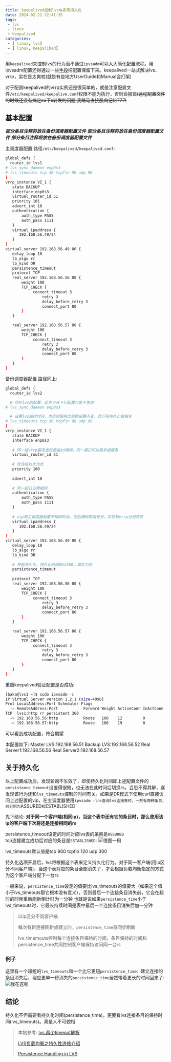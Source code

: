 ```yaml
---
title: keepalived控制lvs与实现持久化
date: 2024-02-21 22:41:35
tags:
 - lvs
 - linux
 - keepalived
categories:
 - [ linux, lvs]
 - [ linux, keepalibed]
---
```

用`keepalived`来控制lvs的行为而不通过`ipvsadm`可以大大简化配置流程。用ipvsadm配置还得通过一些[手段](https://www.cnblogs.com/alexlv/p/14789862.html#:~:text=%2Fetc%2Fsysconfig%2Fipvsadm,4%E3%80%81%E9%80%9A%E8%BF%87%E9%87%8D%E5%AE%9A%E5%90%91%E5%B0%86%E5%BD%93%E5%89%8D%E8%A7%84%E5%88%99%E9%87%8D%E5%AE%9A%E5%90%91%E5%88%B0%E7%B3%BB%E7%BB%9F%E9%BB%98%E8%AE%A4%E7%9A%84%E8%A7%84%E5%88%99%E5%AD%98%E6%94%BE%E4%BD%8D%E7%BD%AE%EF%BC%8C%E5%B0%86%E8%A7%84%E5%88%99%E5%AD%98%E6%94%BE%E5%9C%A8%E8%BF%99%E4%B8%AA%E6%96%87%E4%BB%B6%E9%87%8C%EF%BC%8C%E9%87%8D%E5%90%AF%E6%9C%8D%E5%8A%A1%E4%BC%9A%E8%87%AA%E5%8A%A8%E6%81%A2%E5%A4%8D%E9%87%8C%E9%9D%A2%E7%9A%84%E8%A7%84%E5%88%99)把配置保留下来。keepalived一站式解决lvs、vrrp，实在是太爽啦(就是有些地方UserGuide和Manual会打架)


对于配置keepalived的vrrp实例还是很简单的，就是注意配置文件`/etc/keepalived/keepalive.conf`权限不能为执行，否则会报错<del>(远程配置文件的时候还没有搞定su下x转发的问题,我踏马直接肌肉记忆777)</del>


## 基本配置

***部分条目注释将放在备份调度器配置文件***
***部分条目注释将放在备份调度器配置文件***
***部分条目注释将放在备份调度器配置文件***

主调度器配置
路径`/etc/keepalived/keepalived.conf`:
```bash
global_defs {
  router_id lvs1
# lvs_sync_daemon enp0s3
# lvs_timeouts tcp 30 tcpfin 90 udp 90
}
vrrp_instance VI_1 {
   state BACKUP
   interface enp0s3
   virtual_router_id 51
   priority 101
   advert_int 10
   authentication {
       auth_type PASS
       auth_pass 1111
   }
   virtual_ipaddress {
      192.168.56.49/24
   }
}
virtual_server 192.168.56.49 80 {
   delay_loop 10
   lb_algo rr
   lb_kind DR
   persistence_timeout 
   protocol TCP
   real_server 192.168.56.56 80 {
       weight 100
       TCP_CHECK {
	        connect_timeout 3
                retry 3
                delay_before_retry 3
                connect_port 80
       }
   }

   real_server 192.168.56.57 80 {
       weight 100
       TCP_CHECK {
	        connect_timeout 3
                retry 3
                delay_before_retry 3
                connect_port 80
       }
   }
}

```

备份调度器配置
路径同上:
```bash
global_defs {
  router_id lvs2

  # 同步lvs的配置，此步不开下行配置可能不生效 
# lvs_sync_daemon enp0s3

  # 设置lvs超时时间，为空则保持之前的设置不变，此行和持久化强相关
# lvs_timeouts tcp 30 tcpfin 90 udp 90
}
vrrp_instance VI_1 {
   state BACKUP
   interface enp0s3
   
   # 同一组vrrp服务虚拟路由id相同，同一接口可以跑多组服务
   virtual_router_id 51
   
   # 优先级以大为优 
   priority 100
   
   advert_int 10
   
   # 同一组认证需相同
   authentication {
       auth_type PASS
       auth_pass 1111
   }
   
   # vip和主调度器配置不相同的话，包括掩码前缀有无，将导致vrrp分组失败
   virtual_ipaddress {
      192.168.56.49/24
   }
}
virtual_server 192.168.56.49 80 {
   delay_loop 10
   lb_algo rr
   lb_kind DR
   
   # 开启持久化，持久化时间默认360，单位为秒
   persistence_timeout 
   
   protocol TCP
   real_server 192.168.56.56 80 {
       weight 100
       TCP_CHECK {
	        connect_timeout 3
                retry 3
                delay_before_retry 3
                connect_port 80
       }
   }

   real_server 192.168.56.57 80 {
       weight 100
       TCP_CHECK {
	        connect_timeout 3
                retry 3
                delay_before_retry 3
                connect_port 80
       }
   }
}

```

重启keepalived验证配置是否成功:
```bash
[baka@lvs1 ~]$ sudo ipvsadm -L
IP Virtual Server version 1.2.1 (size=4096)
Prot LocalAddress:Port Scheduler Flags
  -> RemoteAddress:Port           Forward Weight ActiveConn InActConn
TCP  lvs1:http rr persistent 360
  -> 192.168.56.56:http           Route   100    12         0
  -> 192.168.56.57:http           Route   100    19         0
```

可以看到成功配置，符合期望

本配置如下:
Master LVS:192.168.56.51
Backup LVS:192.168.56.52
Real Server1:192.168.56.56
Real Server2:192.168.56.57

## 关于持久化
以上配置成功后，发现轮询不生效了，即使持久化时间即上述配置文件的`persistence_timeout`设置得很短，也无法在此时间后切换rs。百思不得其解，遂发现该行为还和`lvs_timeouts`控制的时间有关。如果是DR模式下使用curl直接访问上述配置的vip，在主调度器使用`ipvsadm -lnc查询lvs连接表时，一共有两种条目，则分别为`ASSURED`和`ESTABLISHED`

先下结论:
**对于同一个客户端(相同ip)，当这个表中还有它的条目时，那么使用该ip的客户端下次将还是连接相同的rs**

persistence_timeout设定的时间对应lvs表的条目是`ASSURED`  
tcp连接建立成功后对应的条目是`ESTABLISHED`:
<img title="" src="https://dlink.host/1drv/aHR0cHM6Ly8xZHJ2Lm1zL2kvcyFBckVNT01Ec2ZXcEdnU2Z5NGpJc3prdmZEU1VKP2U9STI0OWhx.png" alt="借图一用" >

lvs_timeouts默认值是tcp 900 tcpfin 120 udp 300

持久化选项开启后，lvs将根据这个表来定义持久化行为。对于同一客户端(用ip区分不同客户端)，当这个表对应的条目全部消失了，才会根据负载均衡指定的方式为这个客户端分配下一台rs

一般来说，`persistence_time`设定的值要比lvs_timeouts的值要大（如果这个值小于lvs_timeouts那它根本没有意义），否则最后一个连接条目消失前，它会在超时的时候重新刷新倒计时为一分钟
也就是说如果`persistence_time`小于lvs_timeouts时，它最长持续时间是表中最后一个连接条目消失后加一分钟
> 以ip区分不同客户端   
> 
> 每次有新连接刷新或建立时，`persistence_time`将同步刷新
> 
> lvs_timemouts控制每个连接条目保持的时间，条目保持的时间和persistence_time共同控制客户端保持访问同一台rs

### 例子
这里有一个超短的`lvs_timeouts`和一个比它更短`persistence_time`:
<img title="" src="https://dlink.host/1drv/aHR0cHM6Ly8xZHJ2Lm1zL2kvcyFBckVNT01Ec2ZXcEdnU2hwS0ZHS3NhRG1pODZWP2U9WlNkaDFs.png" alt="" >
建立连接的条目消失后，理应更早一秒消失的`persistence_time`居然带着更长的时间回来了:
<img title="" src="https://dlink.host/1drv/aHR0cHM6Ly8xZHJ2Lm1zL2kvcyFBckVNT01Ec2ZXcEdnU2Z5NGpJc3prdmZEU1VKP2U9STI0OWhx.png" alt="我在这呢" >

## 结论
持久化不但需要看持久化时间(persistence_time)，更要看lvs连接条目的保持时间(lvs_timeouts)。真是人不可貌相


> 本帖参考:
> [lvs 两个timeout解析](https://www.jianshu.com/p/6b3202599682)
>
> [LVS负载均衡之持久性连接介绍](https://icloudnative.io/posts/lvs-persistent-connection/#%E5%89%8D%E8%A8%80)
>
> [Persistence Handling in LVS](http://www.linuxvirtualserver.org/docs/persistence.html) 